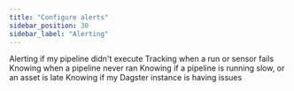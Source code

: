```yaml
---
title: "Configure alerts"
sidebar_position: 30
sidebar_label: "Alerting"
---
```


Alerting if my pipeline didn't execute
Tracking when a run or sensor fails
Knowing when a pipeline never ran
Knowing if a pipeline is running slow, or an asset is late
Knowing if my Dagster instance is having issues

